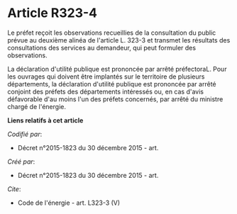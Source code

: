 # Article R323-4

Le préfet reçoit les observations recueillies de la consultation du public prévue au deuxième alinéa de l'article L. 323-3 et
transmet les résultats des consultations des services au demandeur, qui peut formuler des observations. 

La déclaration d'utilité publique est prononcée par arrêté préfectoraL. Pour les ouvrages qui doivent être implantés sur le
territoire de plusieurs départements, la déclaration d'utilité publique est prononcée par arrêté conjoint des préfets des
départements intéressés ou, en cas d'avis défavorable d'au moins l'un des préfets concernés, par arrêté du ministre chargé de
l'énergie.

**Liens relatifs à cet article**

_Codifié par_:

  - Décret n°2015-1823 du 30 décembre 2015 - art.

_Créé par_:

  - Décret n°2015-1823 du 30 décembre 2015 - art.

_Cite_:

  - Code de l'énergie - art. L323-3 (V)
